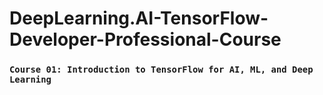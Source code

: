 # DeepLearning.AI-TensorFlow-Developer-Professional-Course

### ```Course 01: Introduction to TensorFlow for AI, ML, and Deep Learning```
